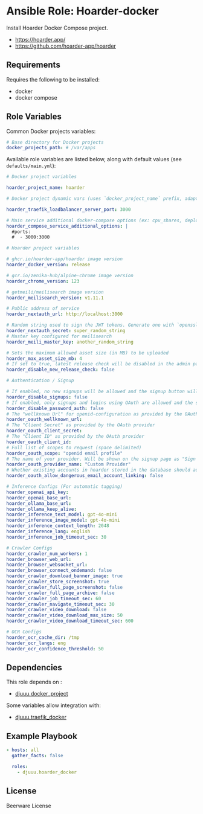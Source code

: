 Ansible Role: Hoarder-docker
============================

Install Hoarder Docker Compose project.

- https://hoarder.app/
- https://github.com/hoarder-app/hoarder

Requirements
------------

Requires the following to be installed:
- docker
- docker compose

Role Variables
--------------

Common Docker projects variables:

```yaml
# Base directory for Docker projects
docker_projects_path: # /var/apps
```

Available role variables are listed below, along with default values (see `defaults/main.yml`):

```yaml
# Docker project variables

hoarder_project_name: hoarder

# Docker project dynamic vars (uses `docker_project_name` prefix, adapt if overriden)

hoarder_traefik_loadbalancer_server_port: 3000

# Main service additional docker-compose options (ex: cpu_shares, deploy, ...)
hoarder_compose_service_additional_options: |
  #ports:
  #  - 3000:3000
```

```yaml
# Hoarder project variables

# ghcr.io/hoarder-app/hoarder image version
hoarder_docker_version: release

# gcr.io/zenika-hub/alpine-chrome image version
hoarder_chrome_version: 123

# getmeili/meilisearch image version
hoarder_meilisearch_version: v1.11.1
```

```yaml
# Public address of service
hoarder_nextauth_url: http://localhost:3000

# Random string used to sign the JWT tokens. Generate one with `openssl rand -base64 36`
hoarder_nextauth_secret: super_random_string
# Master key configured for meilisearch
hoarder_meili_master_key: another_random_string

# Sets the maximum allowed asset size (in MB) to be uploaded
hoarder_max_asset_size_mb: 4
# If set to true, latest release check will be disabled in the admin panel.
hoarder_disable_new_release_check: false
```

```yaml
# Authentication / Signup

# If enabled, no new signups will be allowed and the signup button will be disabled in the UI
hoarder_disable_signups: false
# If enabled, only signups and logins using OAuth are allowed and the signup button and login form for local accounts will be disabled in the UI
hoarder_disable_password_auth: false
# The "wellknown Url" for openid-configuration as provided by the OAuth provider
hoarder_oauth_wellknown_url:
# The "Client Secret" as provided by the OAuth provider
hoarder_oauth_client_secret:
# The "Client ID" as provided by the OAuth provider
hoarder_oauth_client_id:
# Full list of scopes to request (space delimited)
hoarder_oauth_scope: "openid email profile"
# The name of your provider. Will be shown on the signup page as "Sign in with <name>"
hoarder_oauth_provider_name: "Custom Provider"
# Whether existing accounts in hoarder stored in the database should automatically be linked with your OAuth account. Only enable it if you trust the OAuth provider!
hoarder_oauth_allow_dangerous_email_account_linking: false
```

```yaml
# Inference Configs (For automatic tagging)
hoarder_openai_api_key:
hoarder_openai_base_url:
hoarder_ollama_base_url:
hoarder_ollama_keep_alive:
hoarder_inference_text_model: gpt-4o-mini
hoarder_inference_image_model: gpt-4o-mini
hoarder_inference_context_length: 2048
hoarder_inference_lang: english
hoarder_inference_job_timeout_sec: 30
```

```yaml
# Crawler Configs
hoarder_crawler_num_workers: 1
hoarder_browser_web_url:
hoarder_browser_websocket_url:
hoarder_browser_connect_ondemand: false
hoarder_crawler_download_banner_image: true
hoarder_crawler_store_screenshot: true
hoarder_crawler_full_page_screenshot: false
hoarder_crawler_full_page_archive: false
hoarder_crawler_job_timeout_sec: 60
hoarder_crawler_navigate_timeout_sec: 30
hoarder_crawler_video_download: false
hoarder_crawler_video_download_max_size: 50
hoarder_crawler_video_download_timeout_sec: 600
```

```yaml
# OCR Configs
hoarder_ocr_cache_dir: /tmp
hoarder_ocr_langs: eng
hoarder_ocr_confidence_threshold: 50
```

Dependencies
------------

This role depends on :
- [djuuu.docker_project](https://github.com/Djuuu/ansible-role-docker-project)

Some variables allow integration with:
- [djuuu.traefik_docker](https://github.com/Djuuu/ansible-role-traefik-docker)

Example Playbook
----------------

```yaml
- hosts: all
  gather_facts: false

  roles:
    - djuuu.hoarder_docker
```

License
-------

Beerware License

